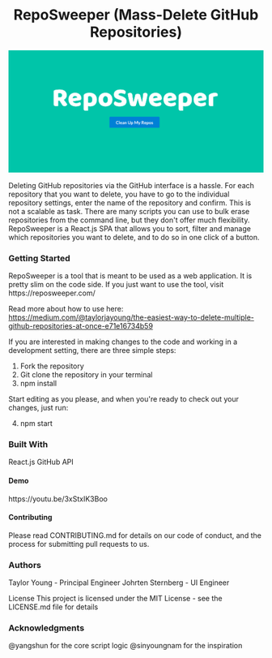  <h1 align='center'> RepoSweeper (Mass-Delete GitHub Repositories) </h1>

 <img src="./RepoSweeper.png" alt=""/>

 Deleting GitHub repositories via the GitHub interface is a hassle. For each repository that you want to delete, you have to go to the individual repository settings, enter the name of the repository and confirm. This is not a scalable as task. There are many scripts you can use to bulk erase repositories from the command line, but they don't offer much flexibility. RepoSweeper is a React.js SPA that allows you to sort, filter and manage which repositories you want to delete, and to do so in one click of a button.

 <h3>Getting Started</h3>
 RepoSweeper is a tool that is meant to be used as a web application. It is pretty slim on the code side. If you just want to use the tool, visit https://reposweeper.com/

 Read more about how to use here: https://medium.com/@taylorjayoung/the-easiest-way-to-delete-multiple-github-repositories-at-once-e71e16734b59

 If you are interested in making changes to the code and working in a development setting, there are three simple steps:
 1. Fork the repository
 2. Git clone the repository in your terminal
 3. npm install

 Start editing as you please, and when you're ready to check out your changes, just run:

 4. npm start

 <h3>Built With</h3>
 React.js
 GitHub API

 <h4>Demo</h4>
 https://youtu.be/3xStxIK3Boo

<h4>Contributing</h4>
 Please read CONTRIBUTING.md for details on our code of conduct, and the process for submitting pull requests to us.



 <h3>Authors</h3>
 Taylor Young - Principal Engineer
 Johrten Sternberg - UI Engineer

 License
 This project is licensed under the MIT License - see the LICENSE.md file for details

<h3>Acknowledgments</h3>
@yangshun for the core script logic
@sinyoungnam for the inspiration

